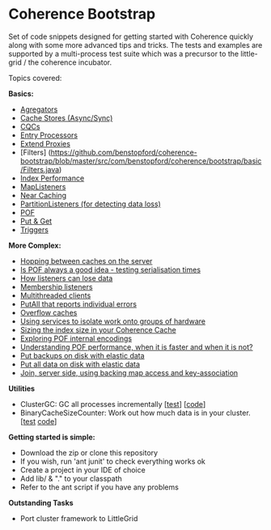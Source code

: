 Coherence Bootstrap
===================

Set of code snippets designed for getting started with Coherence quickly along with some more advanced tips and tricks.
The tests and examples are supported by a multi-process test suite which was a precursor to the little-grid / the coherence incubator.

Topics covered:

**Basics:**
* [Agregators](https://github.com/benstopford/coherence-bootstrap/blob/master/src/com/benstopford/coherence/bootstrap/basic/Aggregators.java)
* [Cache Stores (Async/Sync)](https://github.com/benstopford/coherence-bootstrap/blob/master/src/com/benstopford/coherence/bootstrap/basic/CacheStoreAsync.java)
* [CQCs](https://github.com/benstopford/coherence-bootstrap/blob/master/src/com/benstopford/coherence/bootstrap/basic/CQCs.java)
* [Entry Processors](https://github.com/benstopford/coherence-bootstrap/blob/master/src/com/benstopford/coherence/bootstrap/basic/EntryProcessors.java)
* [Extend Proxies](https://github.com/benstopford/coherence-bootstrap/blob/master/src/com/benstopford/coherence/bootstrap/basic/ExtendProxies.java)
* [Filters] (https://github.com/benstopford/coherence-bootstrap/blob/master/src/com/benstopford/coherence/bootstrap/basic/Filters.java)
* [Index Performance](https://github.com/benstopford/coherence-bootstrap/blob/master/src/com/benstopford/coherence/bootstrap/basic/IndexesAreFast.java)
* [MapListeners](https://github.com/benstopford/coherence-bootstrap/blob/master/src/com/benstopford/coherence/bootstrap/basic/MapListeners.java)
* [Near Caching](https://github.com/benstopford/coherence-bootstrap/blob/master/src/com/benstopford/coherence/bootstrap/basic/NearCaching.java)
* [PartitionListeners (for detecting data loss)](https://github.com/benstopford/coherence-bootstrap/blob/master/src/com/benstopford/coherence/bootstrap/basic/ParitionListenerForDataLoss.java)
* [POF](https://github.com/benstopford/coherence-bootstrap/blob/master/src/com/benstopford/coherence/bootstrap/basic/POF.java)
* [Put & Get](https://github.com/benstopford/coherence-bootstrap/blob/master/src/com/benstopford/coherence/bootstrap/basic/PutAndGet.java)
* [Triggers](https://github.com/benstopford/coherence-bootstrap/blob/master/src/com/benstopford/coherence/bootstrap/basic/Triggers.java)

**More Complex:**
* [Hopping between caches on the server](https://github.com/benstopford/coherence-bootstrap/blob/master/src/com/benstopford/coherence/bootstrap/morecomplex/HopBetweenCaches.java)
* [Is POF always a good idea - testing serialisation times](https://github.com/benstopford/coherence-bootstrap/blob/master/src/com/benstopford/coherence/bootstrap/morecomplex/IsPofAlwaysAGoodIdea.java)
* [How listeners can lose data](https://github.com/benstopford/coherence-bootstrap/blob/master/src/com/benstopford/coherence/bootstrap/morecomplex/ListenersCanLoseData.java)
* [Membership listeners](https://github.com/benstopford/coherence-bootstrap/blob/master/src/com/benstopford/coherence/bootstrap/morecomplex/MembershipListeners.java)
* [Multithreaded clients](https://github.com/benstopford/coherence-bootstrap/blob/master/src/com/benstopford/coherence/bootstrap/morecomplex/MultiThreadedExtendClientExample.java)
* [PutAll that reports individual errors](https://github.com/benstopford/coherence-bootstrap/blob/master/src/com/benstopford/coherence/bootstrap/morecomplex/PutAllThatReportsIndividualExceptions.java)
* [Overflow caches](https://github.com/benstopford/coherence-bootstrap/blob/master/src/com/benstopford/coherence/bootstrap/morecomplex/UsingAnOverflowCacheToExpireEntriesToDiskExample.java)
* [Using services to isolate work onto groups of hardware](https://github.com/benstopford/coherence-bootstrap/blob/master/src/com/benstopford/coherence/bootstrap/morecomplex/UsingServicesToIsolateWorkOnDifferentSetsOfMachines.java)
* [Sizing the index size in your Coherence Cache](https://github.com/benstopford/coherence-bootstrap/blob/master/src/com/benstopford/coherence/bootstrap/morecomplex/CountIndexSizesOverMultipleCachesViaJmx.java)
* [Exploring POF internal encodings](https://github.com/benstopford/coherence-bootstrap/blob/master/src/com/benstopford/coherence/bootstrap/morecomplex/PofInternals.java)
* [Understanding POF performance, when it is faster and when it is not?](https://github.com/benstopford/coherence-bootstrap/blob/master/src/com/benstopford/coherence/bootstrap/morecomplex/PofEfficiency.java)
* [Put backups on disk with elastic data](https://github.com/benstopford/coherence-bootstrap/blob/master/src/com/benstopford/coherence/bootstrap/morecomplex/PutBackupsOnDiskUsingElasticData.java)
* [Put all data on disk with elastic data](https://github.com/benstopford/coherence-bootstrap/blob/master/src/com/benstopford/coherence/bootstrap/morecomplex/PutDataOnDiskUsingElasticData.java)
* [Join, server side, using backing map access and key-association](https://github.com/benstopford/coherence-bootstrap/blob/master/src/com/benstopford/coherence/bootstrap/morecomplex/JoinTwoCachesUsingBackingMapAccessAndKeyAssociation.java)


**Utilities**
* ClusterGC: GC all processes incrementally [[test](https://github.com/benstopford/coherence-bootstrap/blob/master/src/com/benstopford/coherence/bootstrap/morecomplex/sizing/GarbageCollectWholeCluster.java)] [[code](https://github.com/benstopford/coherence-bootstrap/blob/master/src/com/benstopford/coherence/bootstrap/structures/tools/jmx/ClusterGC.java)]
* BinaryCacheSizeCounter: Work out how much data is in your cluster. [[test](https://github.com/benstopford/coherence-bootstrap/blob/master/src/com/benstopford/coherence/bootstrap/morecomplex/sizing/CountBinarySizeOfAllObjects.java) [code](https://github.com/benstopford/coherence-bootstrap/blob/master/src/com/benstopford/coherence/bootstrap/structures/tools/jmx/BinaryCacheSizeCounter.java)]

**Getting started is simple:**
* Download the zip or clone this repository
* If you wish, run 'ant junit' to check everything works ok
* Create a project in your IDE of choice
* Add lib/ & "." to your classpath
* Refer to the ant script if you have any problems

**Outstanding Tasks**
* Port cluster framework to LittleGrid
